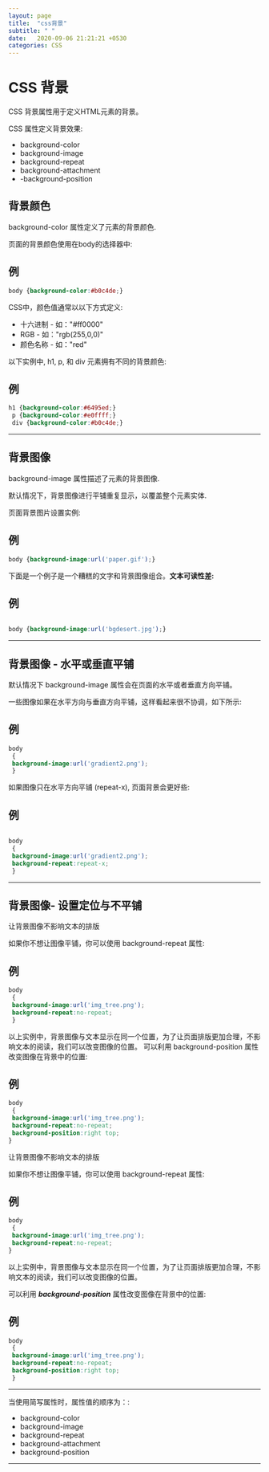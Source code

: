 ```yaml
---
layout: page
title:  "css背景"
subtitle: " "
date:   2020-09-06 21:21:21 +0530
categories: CSS
---
```


# CSS 背景



CSS 背景属性用于定义HTML元素的背景。

CSS 属性定义背景效果:

- background-color
- background-image
- background-repeat
- background-attachment
- -background-position

## 背景颜色

background-color 属性定义了元素的背景颜色.

页面的背景颜色使用在body的选择器中:

## 例

```css
body {background-color:#b0c4de;}
```




CSS中，颜色值通常以以下方式定义:

- 十六进制 - 如："#ff0000"
- RGB - 如："rgb(255,0,0)"
- 颜色名称 - 如："red"

以下实例中, h1, p, 和 div 元素拥有不同的背景颜色:

## 例
```css
h1 {background-color:#6495ed;}
 p {background-color:#e0ffff;}
 div {background-color:#b0c4de;}
```





-----

## 背景图像

background-image 属性描述了元素的背景图像.

默认情况下，背景图像进行平铺重复显示，以覆盖整个元素实体.

页面背景图片设置实例:

## 例

```css
body {background-image:url('paper.gif');}
```


下面是一个例子是一个糟糕的文字和背景图像组合。**文本可读性差:**

## 例

```css

body {background-image:url('bgdesert.jpg');}

```

---

## 背景图像 - 水平或垂直平铺

默认情况下 background-image 属性会在页面的水平或者垂直方向平铺。

一些图像如果在水平方向与垂直方向平铺，这样看起来很不协调，如下所示: 

## 例

```css
body
 {
 background-image:url('gradient2.png');
 }
```







如果图像只在水平方向平铺 (repeat-x), 页面背景会更好些:

## 例

```css

body
 {
 background-image:url('gradient2.png');
 background-repeat:repeat-x;
 }

```




------

## 背景图像- 设置定位与不平铺

让背景图像不影响文本的排版

如果你不想让图像平铺，你可以使用 background-repeat 属性:

## 例

```css
body
 {
 background-image:url('img_tree.png');
 background-repeat:no-repeat;
 }
```

以上实例中，背景图像与文本显示在同一个位置，为了让页面排版更加合理，不影响文本的阅读，我们可以改变图像的位置。
可以利用 background-position 属性改变图像在背景中的位置:

## 例

```css
body
 {
 background-image:url('img_tree.png');
 background-repeat:no-repeat;
 background-position:right top;
}
```



 让背景图像不影响文本的排版

如果你不想让图像平铺，你可以使用 background-repeat 属性:

## 例

```css
body
 {
 background-image:url('img_tree.png');
 background-repeat:no-repeat;
}
```



以上实例中，背景图像与文本显示在同一个位置，为了让页面排版更加合理，不影响文本的阅读，我们可以改变图像的位置。

可以利用 ***background-position*** 属性改变图像在背景中的位置:

## 例

```css
body
 {
 background-image:url('img_tree.png');
 background-repeat:no-repeat;
 background-position:right top;
 }
```



---

当使用简写属性时，属性值的顺序为：:

- background-color
- background-image
- background-repeat
- background-attachment
- background-position
---
